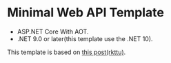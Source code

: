 # Minimal Web API Template

* ASP.NET Core With AOT.
* .NET 9.0 or later(this template use the .NET 10).

This template is based on [this post(rkttu)](https://blog.naver.com/rkttu/223847276458).
